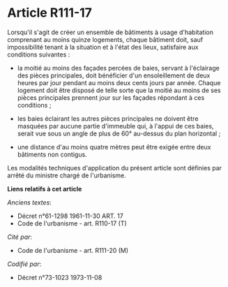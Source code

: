 # Article R111-17

Lorsqu'il s'agit de créer un ensemble de bâtiments à usage d'habitation comprenant au moins quinze logements, chaque bâtiment
doit, sauf impossibilité tenant à la situation et à l'état des lieux, satisfaire aux conditions suivantes : 

- la moitié au moins des façades percées de baies, servant à l'éclairage des pièces principales, doit bénéficier d'un
ensoleillement de deux heures par jour pendant au moins deux cents jours par année. Chaque logement doit être disposé de
telle sorte que la moitié au moins de ses pièces principales prennent jour sur les façades répondant à ces conditions ;

- les baies éclairant les autres pièces principales ne doivent être masquées par aucune partie d'immeuble qui, à l'appui de
ces baies, serait vue sous un angle de plus de 60° au-dessus du plan horizontal ;

- une distance d'au moins quatre mètres peut être exigée entre deux bâtiments non contigus.

Les modalités techniques d'application du présent article sont définies par arrêté du ministre chargé de l'urbanisme.

**Liens relatifs à cet article**

_Anciens textes_:

  - Décret n°61-1298 1961-11-30 ART. 17
  - Code de l'urbanisme - art. R110-17 (T)

_Cité par_:

  - Code de l'urbanisme - art. R111-20 (M)

_Codifié par_:

  - Décret n°73-1023 1973-11-08

